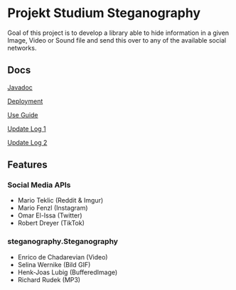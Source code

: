 
# Projekt Studium Steganography
Goal of this project is to develop a library able to hide information in a given Image, Video or Sound file and send this over to any of the available social networks.
## Docs
[Javadoc](https://enricodec.github.io/ProjektStudiumSteganography/)

[Deployment](https://github.com/enricoDec/ProjektStudiumSteganography/wiki/Deployment-Guide)

[Use Guide](https://github.com/enricoDec/ProjektStudiumSteganography/wiki/Usage-Guide)

[Update Log 1](https://github.com/enricoDec/ProjektStudiumSteganography/wiki/Zwischenbericht-Projektstrudium-Steganographie-2020)

[Update Log 2](https://github.com/enricoDec/ProjektStudiumSteganography/wiki/Zwischenbericht--2--Steganographie-2020)


## Features
### Social Media APIs
 - Mario Teklic (Reddit & Imgur)
 - Mario Fenzl (Instagram)
 - Omar El-Issa (Twitter)
 - Robert Dreyer (TikTok)
 ### steganography.Steganography 
 - Enrico de Chadarevian (Video)
 - Selina Wernike (Bild GIF)
 - Henk-Joas Lubig (BufferedImage)
 - Richard Rudek (MP3)
